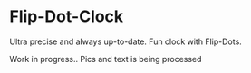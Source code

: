 # Flip-Dot-Clock
Ultra precise and always up-to-date. Fun clock with Flip-Dots.

Work in progress.. Pics and text is being processed
